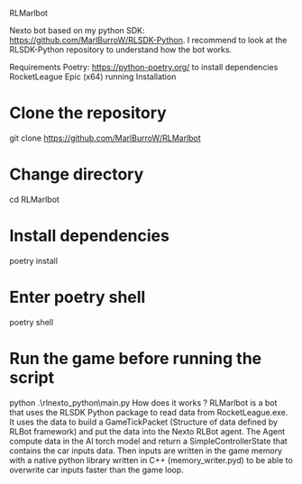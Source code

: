 RLMarlbot

Nexto bot based on my python SDK: https://github.com/MarlBurroW/RLSDK-Python.
I recommend to look at the RLSDK-Python repository to understand how the bot works.

Requirements
Poetry: https://python-poetry.org/ to install dependencies
RocketLeague Epic (x64) running
Installation
# Clone the repository
git clone https://github.com/MarlBurroW/RLMarlbot

# Change directory
cd RLMarlbot

# Install dependencies
poetry install

# Enter poetry shell
poetry shell

# Run the game before running the script 
python .\rlnexto_python\main.py
How does it works ?
RLMarlbot is a bot that uses the RLSDK Python package to read data from RocketLeague.exe. It uses the data to build a GameTickPacket (Structure of data defined by RLBot framework) and put the data into the Nexto RLBot agent. The Agent compute data in the AI torch model and return a SimpleControllerState that contains the car inputs data. Then inputs are written in the game memory with a native python library written in C++ (memory_writer.pyd) to be able to overwrite car inputs faster than the game loop.
